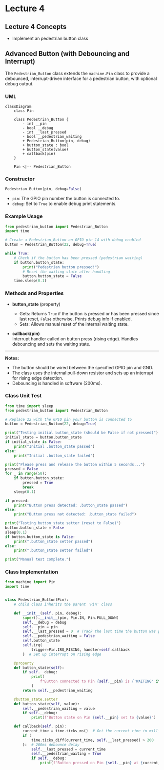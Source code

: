 # Lecture 4

## Lecture 4 Concepts
- Implement an pedestrian button class

## Advanced Button (with Debouncing and Interrupt)

The `Pedestrian_Button` class extends the `machine.Pin` class to provide a debounced, interrupt-driven interface for a pedestrian button, with optional debug output.

### UML

```mermaid
classDiagram
    class Pin

    class Pedestrian_Button {
        - int __pin
        - bool __debug
        - int __last_pressed
        - bool __pedestrian_waiting
        + Pedestrian_Button(pin, debug)
        + button_state : bool
        + button_state(value)
        + callback(pin)
    }

    Pin <|-- Pedestrian_Button
```

### Constructor

```python
Pedestrian_Button(pin, debug=False)
```
- `pin`: The GPIO pin number the button is connected to.
- `debug`: Set to `True` to enable debug print statements.

### Example Usage

```python
from pedestrian_button import Pedestrian_Button
import time

# Create a Pedestrian_Button on GPIO pin 14 with debug enabled
button = Pedestrian_Button(22, debug=True)

while True:
    # Check if the button has been pressed (pedestrian waiting)
    if button.button_state:
        print("Pedestrian button pressed!")
        # Reset the waiting state after handling
        button.button_state = False
    time.sleep(0.1)
```

### Methods and Properties

- **button_state** (property)  
  - Gets: Returns `True` if the button is pressed or has been pressed since last reset, `False` otherwise. Prints debug info if enabled.
  - Sets: Allows manual reset of the internal waiting state.

- **callback(pin)**  
  Interrupt handler called on button press (rising edge). Handles debouncing and sets the waiting state.

---

**Notes:**  
- The button should be wired between the specified GPIO pin and GND.
- The class uses the internal pull-down resistor and sets up an interrupt for rising edge detection.
- Debouncing is handled in software (200ms).

### Class Unit Test

```python
from time import sleep
from pedestrian_button import Pedestrian_Button

# Replace 22 with the GPIO pin your button is connected to
button = Pedestrian_Button(22, debug=True)

print("Testing initial button_state (should be False if not pressed)")
initial_state = button.button_state
if initial_state is False:
    print("Initial .button_state passed")
else:
    print("Initial .button_state failed")

print("Please press and release the button within 5 seconds...")
pressed = False
for _ in range(50):
    if button.button_state:
        pressed = True
        break
    sleep(0.1)

if pressed:
    print("Button press detected: .button_state passed")
else:
    print("Button press not detected: .button_state failed")

print("Testing button_state setter (reset to False)")
button.button_state = False
sleep(0.1)
if button.button_state is False:
    print(".button_state setter passed")
else:
    print(".button_state setter failed")

print("Manual test complete.")
```
### Class Implementation

```python
from machine import Pin
import time


class Pedestrian_Button(Pin):
    # child class inherits the parent 'Pin' class

    def __init__(self, pin, debug):
        super().__init__(pin, Pin.IN, Pin.PULL_DOWN)
        self.__debug = debug
        self.__pin = pin
        self.__last_pressed = 0  # Track the last time the button was pressed
        self.__pedestrian_waiting = False
        self.button_state
        self.irq(
            trigger=Pin.IRQ_RISING, handler=self.callback
        )  # Set up interrupt on rising edge

    @property
    def button_state(self):
        if self.__debug:
            print(
                f"Button connected to Pin {self.__pin} is {'WAITING' if self.__pedestrian_waiting else 'NOT WAITING'}"
            )
        return self.__pedestrian_waiting

    @button_state.setter
    def button_state(self, value):
        self.__pedestrian_waiting = value
        if self.__debug:
            print(f"Button state on Pin {self.__pin} set to {value}")

    def callback(self, pin):
        current_time = time.ticks_ms()  # Get the current time in milliseconds
        if (
            time.ticks_diff(current_time, self.__last_pressed) > 200
        ):  # 200ms debounce delay
            self.__last_pressed = current_time
            self.__pedestrian_waiting = True
            if self.__debug:
                print(f"Button pressed on Pin {self.__pin} at {current_time}ms")
```
